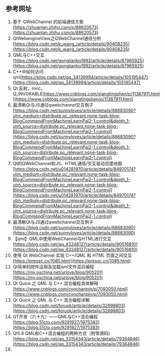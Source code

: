 ## 参考网址

1. 基于 QWebChannel 的前端通信方案[https://zhuanlan.zhihu.com/p/88620573](https://zhuanlan.zhihu.com/p/88620573)
2. QtWebengineView之QWebChannel通信分析[https://blog.csdn.net/k_wang_/article/details/90408235](https://blog.csdn.net/k_wang_/article/details/90408235)
3. QML与C++交互[https://blog.csdn.net/gongjianbo1992/article/details/87965925](https://blog.csdn.net/gongjianbo1992/article/details/87965925)
4. C++中如何访问qml[https://blog.csdn.net/qq_34139994/article/details/105195447](https://blog.csdn.net/qq_34139994/article/details/105195447)
5. Qt 反射，moc，Q_INVOKABLE[https://www.cnblogs.com/xiangtingshen/p/11387911.html](https://www.cnblogs.com/xiangtingshen/p/11387911.html)
6. 最清晰Qt与JS通过qwebchannel交互例子[https://blog.csdn.net/sunnyloves/article/details/88683090?utm_medium=distribute.pc_relevant.none-task-blog-BlogCommendFromMachineLearnPai2-1.control&depth_1-utm_source=distribute.pc_relevant.none-task-blog-BlogCommendFromMachineLearnPai2-1.control](https://blog.csdn.net/sunnyloves/article/details/88683090?utm_medium=distribute.pc_relevant.none-task-blog-BlogCommendFromMachineLearnPai2-1.control&depth_1-utm_source=distribute.pc_relevant.none-task-blog-BlogCommendFromMachineLearnPai2-1.control)
7. Qt的QWebChannel和JS、HTML通信/交互驱动百度地图[https://blog.csdn.net/u014281970/article/details/84970174?utm_medium=distribute.pc_relevant.none-task-blog-BlogCommendFromMachineLearnPai2-1.control&depth_1-utm_source=distribute.pc_relevant.none-task-blog-BlogCommendFromMachineLearnPai2-1.control](https://blog.csdn.net/u014281970/article/details/84970174?utm_medium=distribute.pc_relevant.none-task-blog-BlogCommendFromMachineLearnPai2-1.control&depth_1-utm_source=distribute.pc_relevant.none-task-blog-BlogCommendFromMachineLearnPai2-1.control)
8. 最清晰Qt与JS通过qwebchannel交互例子[https://blog.csdn.net/sunnyloves/article/details/88683090](https://blog.csdn.net/sunnyloves/article/details/88683090)
9. 【qml】QML中使用WebChannel与HTML进行交互[https://blog.csdn.net/qq_43248127/article/details/90516810](https://blog.csdn.net/qq_43248127/article/details/90516810)
10. 使用 Qt WebChannel 实现 C++/QML 和 HTML 页面之间交互[https://pressc.cn/1085.html](https://pressc.cn/1085.html)
11. Qt简单的控件运用及加载qml文件混合编程[https://my.oschina.net/urlove/blog/905201](https://my.oschina.net/urlove/blog/905201)
12. Qt Quick 之 QML 与 C++ 混合编程具体解释[https://www.cnblogs.com/cynchanpin/p/7093050.html](https://www.cnblogs.com/cynchanpin/p/7093050.html)
13. Qt Quick 之 QML 与 C++ 混合编程详解[https://blog.csdn.net/foruok/article/details/32698603](https://blog.csdn.net/foruok/article/details/32698603)
14. QT开发（六十九）——QML与C++混合编程[https://blog.51cto.com/9291927/1975383](https://blog.51cto.com/9291927/1975383)
15. Qt5.8 QML和C++混合编程的两种方式（附带源码）[https://blog.csdn.net/qq_33154343/article/details/79364846](https://blog.csdn.net/qq_33154343/article/details/79364846)
16. 


